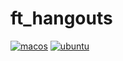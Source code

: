 # ft_hangouts

[![macos](https://github.com/harou24/ft_hangouts/workflows/MacOS/badge.svg)](https://github.com/harou24/ft_hangouts/actions?workflow=MacOS)
[![ubuntu](https://github.com/harou24/ft_hangouts/workflows/ubuntu/badge.svg)](https://github.com/harou24/ft_hangouts/actions?workflow=ubuntu)
